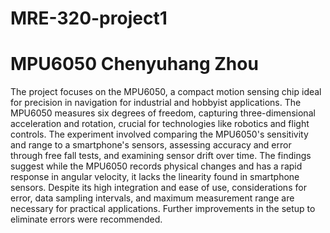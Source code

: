 # MRE-320-project1
# MPU6050 Chenyuhang Zhou
The project focuses on the MPU6050, a compact motion sensing chip ideal for precision in navigation for industrial and hobbyist applications. The MPU6050 measures six degrees of freedom, capturing three-dimensional acceleration and rotation, crucial for technologies like robotics and flight controls. The experiment involved comparing the MPU6050's sensitivity and range to a smartphone's sensors, assessing accuracy and error through free fall tests, and examining sensor drift over time. The findings suggest while the MPU6050 records physical changes and has a rapid response in angular velocity, it lacks the linearity found in smartphone sensors. Despite its high integration and ease of use, considerations for error, data sampling intervals, and maximum measurement range are necessary for practical applications. Further improvements in the setup to eliminate errors were recommended.
